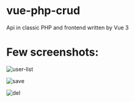 # vue-php-crud
Api in classic PHP and frontend written by Vue 3

# Few screenshots:
![user-list](https://github.com/ashique12009/vue-php-crud/assets/5427021/48a199e3-e7cf-4770-822c-f86cd05a63d1)

![save](https://github.com/ashique12009/vue-php-crud/assets/5427021/7d165fda-356d-4c88-b118-385085d71a26)

![del](https://github.com/ashique12009/vue-php-crud/assets/5427021/041e67e9-6d4c-416b-842c-7ab33f9baeee)
